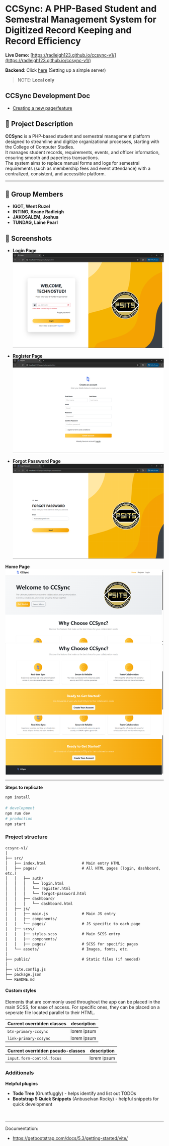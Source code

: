 # CCSync: A PHP-Based Student and Semestral Management System for Digitized Record Keeping and Record Efficiency
**Live Demo:** [https://radleigh123.github.io/ccsync-v1/](https://radleigh123.github.io/ccsync-v1/)

**Backend**: Click [here](https://github.com/radleigh123/ccsync-v1/tree/keane/feature/auth-fix/temp) (Setting up a simple server)
> NOTE: **Local only**

## CCSync Development Doc

- [Creating a new page/feature](https://github.com/radleigh123/ccsync-v1/tree/keane/feature/auth-fix/src/js)

## 📌 Project Description  
**CCSync** is a PHP-based student and semestral management platform designed to streamline and digitize organizational processes, starting with the College of Computer Studies.  
It manages student records, requirements, events, and officer information, ensuring smooth and paperless transactions.  
The system aims to replace manual forms and logs for semestral requirements (such as membership fees and event attendance) with a centralized, consistent, and accessible platform.  

---

## 👥 Group Members  
- **IGOT, Went Ruzel**  
- **INTING, Keane Radleigh**  
- **JAKOSALEM, Joshua**  
- **TUNDAG, Laine Pearl** 

## 📸 Screenshots 

- **Login Page**  
![Login Page](./src/assets/screenshots/login.png)  

- **Register Page**  
![Register Page](./src/assets/screenshots/register.png)  

- **Forgot Password Page**  
![Forgot Password Page](./src/assets/screenshots/forgot-password.png)

**Home Page**
![Home Page](./src/assets/screenshots/homepage-1.png)
![Home Page](./src/assets/screenshots/homepage-2.png)
![Home Page](./src/assets/screenshots/homepage-3.png)

---

**Steps to replicate**
```bash
npm install

# development
npm run dev
# production
npm start
```

### Project structure
```
ccsync-v1/
│
├── src/
│   ├── index.html                # Main entry HTML
│   ├── pages/                    # All HTML pages (login, dashboard, etc.)
│   │   ├── auth/
│   │   │   └── login.html
│   │   │   └── register.html
│   │   │   └── forgot-password.html
│   │   ├── dashboard/
│   │   │   └── dashboard.html
│   ├── js/
│   │   ├── main.js               # Main JS entry
│   │   ├── components/           
│   │   └── pages/                # JS specific to each page
│   ├── scss/
│   │   ├── styles.scss           # Main SCSS entry
│   │   ├── components/           
│   │   ├── pages/                # SCSS for specific pages
│   └── assets/                   # Images, fonts, etc.
│
├── public/                       # Static files (if needed)
│
├── vite.config.js
├── package.json
└── README.md
```
#### Custom styles
Elements that are commonly used throughout the app can be placed in the main SCSS, for ease of access. For specific ones, they can be placed on a seperate file located parallel to their HTML.

| Current overridden classes | description |
| - | - |
| `btn-primary-ccsync` | lorem ipsum |
| `link-primary-ccsync` | lorem ipsum |

| Current overridden pseudo-classes | description |
| - | - |
| `input.form-control:focus`  | lorem ipsum |

### Additionals
**Helpful plugins**
- **Todo Tree** (Gruntfuggly) - helps identify and list out TODOs
- **Bootstrap 5 Quick Snippets** (Anbuselvan Rocky) - helpful snippets for quick development

<br>

---
Documentation:
- https://getbootstrap.com/docs/5.3/getting-started/vite/
